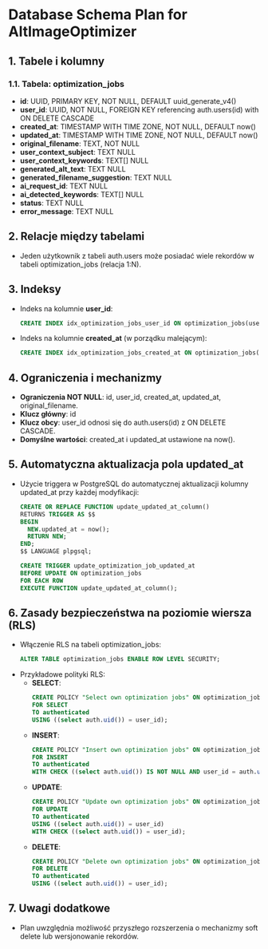 # Database Schema Plan for AltImageOptimizer

## 1. Tabele i kolumny

### 1.1. Tabela: optimization_jobs

- **id**: UUID, PRIMARY KEY, NOT NULL, DEFAULT uuid_generate_v4()
- **user_id**: UUID, NOT NULL, FOREIGN KEY referencing auth.users(id) with ON DELETE CASCADE
- **created_at**: TIMESTAMP WITH TIME ZONE, NOT NULL, DEFAULT now()
- **updated_at**: TIMESTAMP WITH TIME ZONE, NOT NULL, DEFAULT now()
- **original_filename**: TEXT, NOT NULL
- **user_context_subject**: TEXT NULL
- **user_context_keywords**: TEXT[] NULL
- **generated_alt_text**: TEXT NULL
- **generated_filename_suggestion**: TEXT NULL
- **ai_request_id**: TEXT NULL
- **ai_detected_keywords**: TEXT[] NULL
- **status**: TEXT NULL
- **error_message**: TEXT NULL

## 2. Relacje między tabelami

- Jeden użytkownik z tabeli auth.users może posiadać wiele rekordów w tabeli optimization_jobs (relacja 1:N).

## 3. Indeksy

- Indeks na kolumnie **user_id**:
  ```sql
  CREATE INDEX idx_optimization_jobs_user_id ON optimization_jobs(user_id);
  ```
- Indeks na kolumnie **created_at** (w porządku malejącym):
  ```sql
  CREATE INDEX idx_optimization_jobs_created_at ON optimization_jobs(created_at DESC);
  ```

## 4. Ograniczenia i mechanizmy

- **Ograniczenia NOT NULL**: id, user_id, created_at, updated_at, original_filename.
- **Klucz główny**: id
- **Klucz obcy**: user_id odnosi się do auth.users(id) z ON DELETE CASCADE.
- **Domyślne wartości**: created_at i updated_at ustawione na now().

## 5. Automatyczna aktualizacja pola updated_at

- Użycie triggera w PostgreSQL do automatycznej aktualizacji kolumny updated_at przy każdej modyfikacji:

  ```sql
  CREATE OR REPLACE FUNCTION update_updated_at_column()
  RETURNS TRIGGER AS $$
  BEGIN
    NEW.updated_at = now();
    RETURN NEW;
  END;
  $$ LANGUAGE plpgsql;

  CREATE TRIGGER update_optimization_job_updated_at
  BEFORE UPDATE ON optimization_jobs
  FOR EACH ROW
  EXECUTE FUNCTION update_updated_at_column();
  ```

## 6. Zasady bezpieczeństwa na poziomie wiersza (RLS)

- Włączenie RLS na tabeli optimization_jobs:
  ```sql
  ALTER TABLE optimization_jobs ENABLE ROW LEVEL SECURITY;
  ```
- Przykładowe polityki RLS:
  - **SELECT**:
    ```sql
    CREATE POLICY "Select own optimization jobs" ON optimization_jobs
    FOR SELECT
    TO authenticated
    USING ((select auth.uid()) = user_id);
    ```
  - **INSERT**:
    ```sql
    CREATE POLICY "Insert own optimization jobs" ON optimization_jobs
    FOR INSERT
    TO authenticated
    WITH CHECK ((select auth.uid()) IS NOT NULL AND user_id = auth.uid());
    ```
  - **UPDATE**:
    ```sql
    CREATE POLICY "Update own optimization jobs" ON optimization_jobs
    FOR UPDATE
    TO authenticated
    USING ((select auth.uid()) = user_id)
    WITH CHECK ((select auth.uid()) = user_id);
    ```
  - **DELETE**:
    ```sql
    CREATE POLICY "Delete own optimization jobs" ON optimization_jobs
    FOR DELETE
    TO authenticated
    USING ((select auth.uid()) = user_id);
    ```

## 7. Uwagi dodatkowe

- Plan uwzględnia możliwość przyszłego rozszerzenia o mechanizmy soft delete lub wersjonowanie rekordów.
